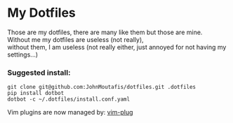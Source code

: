 # My Dotfiles

Those are my dotfiles, there are many like them but those are mine.<br>
Without me my dotfiles are useless (not really),<br>without them, I am useless 
(not really either, just annoyed for not having my settings...)

### Suggested install:

    git clone git@github.com:JohnMoutafis/dotfiles.git .dotfiles
    pip install dotbot
    dotbot -c ~/.dotfiles/install.conf.yaml
    
Vim plugins are now managed by: [vim-plug](https://github.com/junegunn/vim-plug)